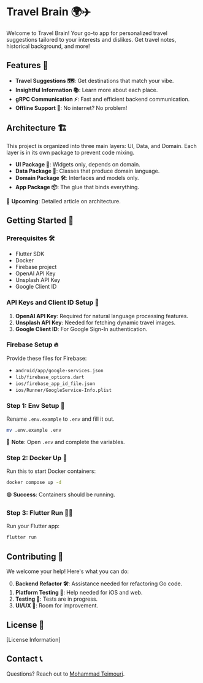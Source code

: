 # Travel Brain 🌍✈️

Welcome to Travel Brain! Your go-to app for personalized travel suggestions tailored to your interests and dislikes. Get travel notes, historical background, and more!

## Features 🌟

- **Travel Suggestions 🗺️**: Get destinations that match your vibe.
- **Insightful Information 📚**: Learn more about each place.
- **gRPC Communication ⚡**: Fast and efficient backend communication.
- **Offline Support 📴**: No internet? No problem!

## Architecture 🏗️

This project is organized into three main layers: UI, Data, and Domain. Each layer is in its own package to prevent code mixing.

- **UI Package 🎨**: Widgets only, depends on domain.
- **Data Package 💾**: Classes that produce domain language.
- **Domain Package 🛠️**: Interfaces and models only.
- **App Package 📦**: The glue that binds everything.

📝 **Upcoming**: Detailed article on architecture.

## Getting Started 🚀

### Prerequisites 🛠️

- Flutter SDK
- Docker
- Firebase project
- OpenAI API Key
- Unsplash API Key
- Google Client ID

### API Keys and Client ID Setup 🔑

1. **OpenAI API Key**: Required for natural language processing features.
2. **Unsplash API Key**: Needed for fetching dynamic travel images.
3. **Google Client ID**: For Google Sign-In authentication.

### Firebase Setup 🔥

Provide these files for Firebase:

- `android/app/google-services.json`
- `lib/firebase_options.dart`
- `ios/firebase_app_id_file.json`
- `ios/Runner/GoogleService-Info.plist`

### Step 1: Env Setup 🌱

Rename `.env.example` to `.env` and fill it out.

```bash
mv .env.example .env
```

📝 **Note**: Open `.env` and complete the variables.

### Step 2: Docker Up 🐳

Run this to start Docker containers:

```bash
docker compose up -d
```

🟢 **Success**: Containers should be running.

### Step 3: Flutter Run 🏃‍♂️

Run your Flutter app:

```bash
flutter run
```

## Contributing 🤝

We welcome your help! Here's what you can do:

0. **Backend Refactor 🛠️**: Assistance needed for refactoring Go code.
1. **Platform Testing 📱**: Help needed for iOS and web.
2. **Testing 🧪**: Tests are in progress.
3. **UI/UX 🎨**: Room for improvement.

## License 📄

[License Information]

## Contact 📞

Questions? Reach out to [Mohammad Teimouri](mailto:moshi1376@yahoo.com).
